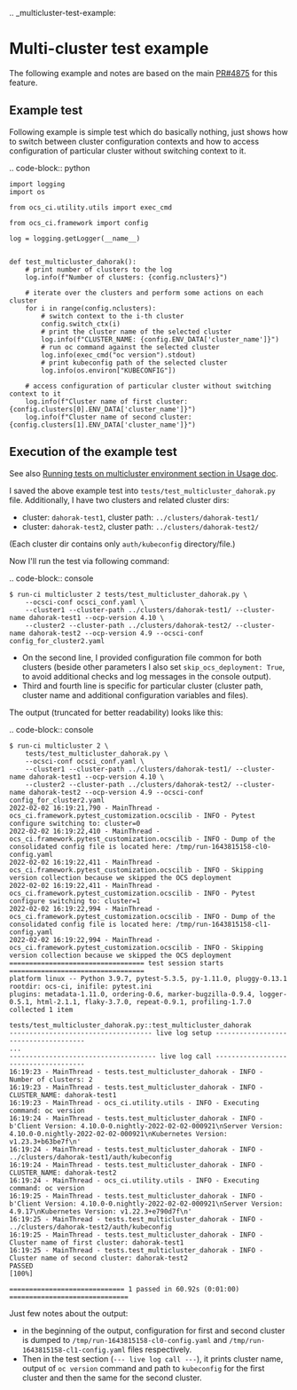.. _multicluster-test-example:

Multi-cluster test example
============================

The following example and notes are based on the main
[PR#4875](https://github.com/red-hat-storage/ocs-ci/pull/4875) for this feature.

## Example test

Following example is simple test which do basically nothing, just shows how to
switch between cluster configuration contexts and how to access configuration
of particular cluster without switching context to it.

.. code-block:: python

    import logging
    import os

    from ocs_ci.utility.utils import exec_cmd

    from ocs_ci.framework import config

    log = logging.getLogger(__name__)


    def test_multicluster_dahorak():
        # print number of clusters to the log
        log.info(f"Number of clusters: {config.nclusters}")

        # iterate over the clusters and perform some actions on each cluster
        for i in range(config.nclusters):
            # switch context to the i-th cluster
            config.switch_ctx(i)
            # print the cluster name of the selected cluster
            log.info(f"CLUSTER_NAME: {config.ENV_DATA['cluster_name']}")
            # run oc command against the selected cluster
            log.info(exec_cmd("oc version").stdout)
            # print kubeconfig path of the selected cluster
            log.info(os.environ["KUBECONFIG"])

        # access configuration of particular cluster without switching context to it
        log.info(f"Cluster name of first cluster: {config.clusters[0].ENV_DATA['cluster_name']}")
        log.info(f"Cluster name of second cluster: {config.clusters[1].ENV_DATA['cluster_name']}")


## Execution of the example test

See also [Running tests on multicluster environment section in Usage
doc](usage.md#running-tests-on-multicluster-environment).

I saved the above example test into `tests/test_multicluster_dahorak.py` file.
Additionally, I have two clusters and related cluster dirs:

* cluster: `dahorak-test1`, cluster path: `../clusters/dahorak-test1/`
* cluster: `dahorak-test2`, cluster path: `../clusters/dahorak-test2/`

(Each cluster dir contains only `auth/kubeconfig` directory/file.)

Now I'll run the test via following command:

.. code-block:: console

    $ run-ci multicluster 2 tests/test_multicluster_dahorak.py \
        --ocsci-conf ocsci_conf.yaml \
        --cluster1 --cluster-path ../clusters/dahorak-test1/ --cluster-name dahorak-test1 --ocp-version 4.10 \
        --cluster2 --cluster-path ../clusters/dahorak-test2/ --cluster-name dahorak-test2 --ocp-version 4.9 --ocsci-conf config_for_cluster2.yaml

* On the second line, I provided configuration file common for both clusters (beside other parameters I also set `skip_ocs_deployment: True`, to avoid additional checks and log messages in the console output).
* Third and fourth line is specific for particular cluster (cluster path, cluster name and additional configuration variables and files).

The output (truncated for better readability) looks like this:

.. code-block:: console

    $ run-ci multicluster 2 \
        tests/test_multicluster_dahorak.py \
        --ocsci-conf ocsci_conf.yaml \
        --cluster1 --cluster-path ../clusters/dahorak-test1/ --cluster-name dahorak-test1 --ocp-version 4.10 \
        --cluster2 --cluster-path ../clusters/dahorak-test2/ --cluster-name dahorak-test2 --ocp-version 4.9 --ocsci-conf config_for_cluster2.yaml
    2022-02-02 16:19:21,790 - MainThread - ocs_ci.framework.pytest_customization.ocscilib - INFO - Pytest configure switching to: cluster=0
    2022-02-02 16:19:22,410 - MainThread - ocs_ci.framework.pytest_customization.ocscilib - INFO - Dump of the consolidated config file is located here: /tmp/run-1643815158-cl0-config.yaml
    2022-02-02 16:19:22,411 - MainThread - ocs_ci.framework.pytest_customization.ocscilib - INFO - Skipping version collection because we skipped the OCS deployment
    2022-02-02 16:19:22,411 - MainThread - ocs_ci.framework.pytest_customization.ocscilib - INFO - Pytest configure switching to: cluster=1
    2022-02-02 16:19:22,994 - MainThread - ocs_ci.framework.pytest_customization.ocscilib - INFO - Dump of the consolidated config file is located here: /tmp/run-1643815158-cl1-config.yaml
    2022-02-02 16:19:22,994 - MainThread - ocs_ci.framework.pytest_customization.ocscilib - INFO - Skipping version collection because we skipped the OCS deployment
    ================================== test session starts ==================================
    platform linux -- Python 3.9.7, pytest-5.3.5, py-1.11.0, pluggy-0.13.1
    rootdir: ocs-ci, inifile: pytest.ini
    plugins: metadata-1.11.0, ordering-0.6, marker-bugzilla-0.9.4, logger-0.5.1, html-2.1.1, flaky-3.7.0, repeat-0.9.1, profiling-1.7.0
    collected 1 item

    tests/test_multicluster_dahorak.py::test_multicluster_dahorak
    ------------------------------------ live log setup -------------------------------------
    ...
    ------------------------------------- live log call -------------------------------------
    16:19:23 - MainThread - tests.test_multicluster_dahorak - INFO - Number of clusters: 2
    16:19:23 - MainThread - tests.test_multicluster_dahorak - INFO - CLUSTER_NAME: dahorak-test1
    16:19:23 - MainThread - ocs_ci.utility.utils - INFO - Executing command: oc version
    16:19:24 - MainThread - tests.test_multicluster_dahorak - INFO - b'Client Version: 4.10.0-0.nightly-2022-02-02-000921\nServer Version: 4.10.0-0.nightly-2022-02-02-000921\nKubernetes Version: v1.23.3+b63be7f\n'
    16:19:24 - MainThread - tests.test_multicluster_dahorak - INFO - ../clusters/dahorak-test1/auth/kubeconfig
    16:19:24 - MainThread - tests.test_multicluster_dahorak - INFO - CLUSTER_NAME: dahorak-test2
    16:19:24 - MainThread - ocs_ci.utility.utils - INFO - Executing command: oc version
    16:19:25 - MainThread - tests.test_multicluster_dahorak - INFO - b'Client Version: 4.10.0-0.nightly-2022-02-02-000921\nServer Version: 4.9.17\nKubernetes Version: v1.22.3+e790d7f\n'
    16:19:25 - MainThread - tests.test_multicluster_dahorak - INFO - ../clusters/dahorak-test2/auth/kubeconfig
    16:19:25 - MainThread - tests.test_multicluster_dahorak - INFO - Cluster name of first cluster: dahorak-test1
    16:19:25 - MainThread - tests.test_multicluster_dahorak - INFO - Cluster name of second cluster: dahorak-test2
    PASSED                                                                            [100%]

    ============================= 1 passed in 60.92s (0:01:00) ==============================


Just few notes about the output:
* in the beginning of the output, configuration for first and second cluster is
dumped to `/tmp/run-1643815158-cl0-config.yaml` and
`/tmp/run-1643815158-cl1-config.yaml` files respectively.
* Then in the test section (`--- live log call ---`), it prints cluster name,
output of `oc version` command and path to `kubeconfig` for the first cluster
and then the same for the second cluster.
